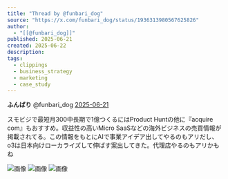 ```yaml
---
title: "Thread by @funbari_dog"
source: "https://x.com/funbari_dog/status/1936313980567625826"
author:
  - "[[@funbari_dog]]"
published: 2025-06-21
created: 2025-06-22
description:
tags:
  - clippings
  - business_strategy
  - marketing
  - case_study
---
```

**ふんばり** @funbari\_dog [2025-06-21](https://x.com/funbari_dog/status/1936313980567625826)

スモビジで最短月300中長期で1億つくるにはProduct Huntの他に『acquire com』もおすすめ。収益性の高いMicro SaaSなどの海外ビジネスの売買情報が掲載されてる。この情報をもとにAIで事業アイデア出してやるのもアリだし、o3は日本向けローカライズして伸ばす案出してきた。代理店やるのもアリかもね

![画像](https://pbs.twimg.com/media/Gt8rTCDWUAEQcnF?format=jpg&name=large) ![画像](https://pbs.twimg.com/media/Gt8rTCHWgAAzzUF?format=jpg&name=large) ![画像](https://pbs.twimg.com/media/Gt8rTCEWsAAN7wx?format=jpg&name=large)
